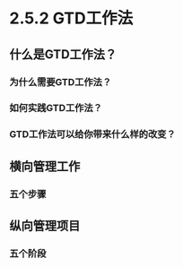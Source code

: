 # 2.5.2 GTD工作法

## 什么是GTD工作法？



### 为什么需要GTD工作法？



### 如何实践GTD工作法？



### GTD工作法可以给你带来什么样的改变？



## 横向管理工作

### 五个步骤



## 纵向管理项目

### 五个阶段

